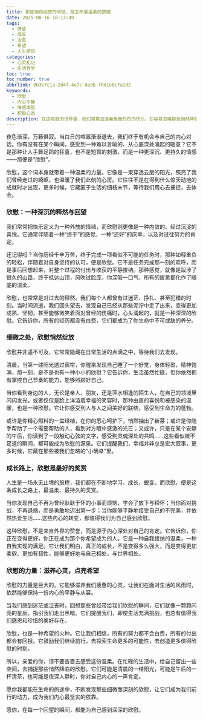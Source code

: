 ```yaml
---
title: 那些悄然绽放的欣慰，是生命最温柔的馈赠
date: 2025-08-16 18:13:49
tags:
  - 情感
  - 成长
  - 治愈
  - 希望
  - 人生感悟
categories:
  - 心灵札记
  - 生活哲学
toc: true
toc_number: true
abbrlink: 8b3e7c1a-2d4f-4e7c-8a9b-f6d1e0c7a1d2
keywords:
  - 欣慰
  - 内心平静
  - 情感体验
  - 积极心态
description: 在这喧嚣的世界里，我们常常追逐着轰轰烈烈的快乐，却容易忽略那些悄然降临、如细雨般滋润心田的“欣慰”。它不是狂喜，不是喧嚣，而是一种深沉的、带着释然与满足的暖意。今夜，让我们一同走进这份温柔，感受它如何抚慰我们的疲惫，点亮我们前行的路。
---
```


夜色渐深，万籁俱寂。当白日的喧嚣渐渐退去，我们终于有机会与自己的内心对话。你有没有在某个瞬间，感受到一种难以言喻的、从心底深处涌起的暖意？它不是那种让人手舞足蹈的狂喜，也不是短暂的刺激，而是一种更深沉、更持久的情感——那便是“欣慰”。

欣慰，这个词本身就带着一种温柔的力量。它像是一束穿透云层的阳光，照亮了我们曾经走过的崎岖，也温暖了我们此刻的心房。它往往不是在得到什么惊天动地的成就时才出现，更多时候，它藏匿于生活的细枝末节，等待我们用心去捕捉，去体会。

### 欣慰：一种深沉的释然与回望

我们常常把快乐定义为一种外放的情绪，而欣慰则更像是一种内敛的、经过沉淀的喜悦。它通常伴随着一种“终于”的感觉，一种“还好”的庆幸，以及对过往努力的肯定。

还记得吗？当你历经千辛万苦，终于完成一项看似不可能的任务时，那种如释重负的轻松，伴随着对自身坚持的认可，便是欣慰。它不是任务完成那一刻的欢呼，而是事后回想起来，对整个过程的付出与收获的平静接纳。那种感觉，就像是跋涉了很久的山路，终于抵达山顶，风吹过脸庞，你深吸一口气，所有的疲惫都化作了眼底的温柔。

欣慰，也常常是对过去的释然。我们每个人都曾有过迷茫、挣扎、甚至犯错的时刻。当时间流逝，我们回头望去，发现自己已经从那些泥泞中走了出来，变得更加成熟、坚韧，甚至能够微笑着面对曾经的伤痛时，心头涌起的，就是一种深深的欣慰。它告诉你，所有的经历都没有白费，它们都成为了你生命中不可或缺的养分。

### 细微之处，欣慰悄然绽放

欣慰并非遥不可及，它常常隐藏在日常生活的点滴之中，等待我们去发现。

清晨，当第一缕阳光透过窗帘，你醒来发现自己睡了一个好觉，身体轻盈，精神饱满，那一刻，是不是也有一种小小的欣慰？它告诉你，生活虽然忙碌，但你依然拥有掌控自己节奏的能力，能够照顾好自己。

当你看到身边的人，无论是亲人、朋友，还是萍水相逢的陌生人，在自己的领域里闪闪发光，或者仅仅是脸上洋溢着幸福的笑容时，那种由衷的喜悦和被感染的温暖，也是一种欣慰。它让你感受到人与人之间美好的联结，感受到生命力的蓬勃。

或许是你精心照料的一盆绿植，在你的悉心呵护下，悄然抽出了新芽；或许是你随手帮助了一个需要帮助的人，看到对方眼中感激的光芒；又或许，只是在某个安静的午后，你读到了一段触动心弦的文字，感受到灵魂深处的共鸣……这些看似微不足道的瞬间，都可能成为欣慰的源泉。它们提醒我们，幸福并非总是宏大叙事，更多时候，它藏在那些被我们忽略的“小确幸”里。

### 成长路上，欣慰是最好的奖赏

人生是一场永无止境的旅程，我们都在不断地学习、成长、蜕变。而欣慰，便是这条成长之路上，最温柔、最持久的奖赏。

当你发现自己不再为曾经耿耿于怀的小事而烦恼，学会了放下与释怀；当你面对挑战，不再退缩，而是勇敢地迈出第一步；当你能够平静地接受自己的不完美，并依然热爱生活……这些内心的转变，都值得我们为自己感到欣慰。

这种欣慰，不是来自外界的赞誉，而是源于内心深处对自己的肯定。它告诉你，你正在变得更好，你正在成为那个你希望成为的人。它是一种自我接纳的温柔，一种自我实现的满足。它让我们明白，真正的成长，不是变得多么强大，而是变得更加柔软、更加有韧性，能够更好地与自己相处，与世界相处。

### 欣慰的力量：滋养心灵，点亮希望

欣慰的力量是巨大的。它能够滋养我们疲惫的心灵，让我们在面对生活的风雨时，依然能够保持一份内心的平静与从容。

当我们感到迷茫或沮丧时，回想那些曾经带给我们欣慰的瞬间，它们就像一颗颗闪亮的星辰，指引我们走出黑暗。它们提醒我们，即使生活充满挑战，也总有值得我们感恩和珍惜的美好存在。

欣慰，也是一种希望的火种。它让我们相信，所有的努力都不会白费，所有的付出都会有回报。它鼓励我们继续前行，去探索生命更多的可能性，去创造更多值得欣慰的时刻。

所以，亲爱的你，请不要吝啬去感受这份温柔。在忙碌的生活中，给自己留出一些空间，去捕捉那些悄然降临的欣慰。它们可能是清晨的一缕阳光，可能是午后的一杯清茶，也可能是夜深人静时，你对自己内心的一声肯定。

愿你我都能在生命的旅途中，不断发现那些细微而深刻的欣慰，让它们成为我们前行的动力，成为我们内心最坚实的依靠。

愿你，在每一个回望的瞬间，都能为自己感到深深的欣慰。